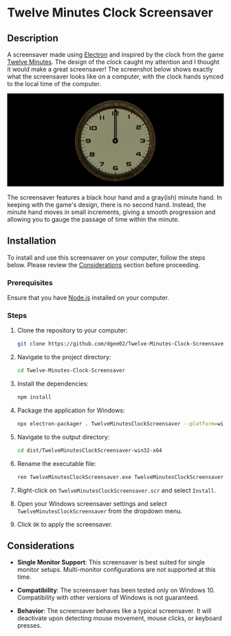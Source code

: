 # Twelve Minutes Clock Screensaver

## Description
A screensaver made using [Electron](https://www.electronjs.org/) and inspired by the clock from the game [Twelve Minutes](https://store.steampowered.com/app/1097200/Twelve_Minutes/). The design of the clock caught my attention and I thought it would make a great screensaver! The screenshot below shows exactly what the screensaver looks like on a computer, with the clock hands synced to the local time of the computer.

![](https://raw.githubusercontent.com/dgee02/portfolio-content/main/projects/Twelve-Minutes-Clock-Screensaver.gif)

The screensaver features a black hour hand and a gray(ish) minute hand. In keeping with the game's design, there is no second hand. Instead, the minute hand moves in small increments, giving a smooth progression and allowing you to gauge the passage of time within the minute.

## Installation
To install and use this screensaver on your computer, follow the steps below. Please review the [Considerations](#considerations) section before proceeding.

### Prerequisites
Ensure that you have [Node.js](https://nodejs.org/en/download/) installed on your computer.

### Steps
1. Clone the repository to your computer:
    ```bash
    git clone https://github.com/dgee02/Twelve-Minutes-Clock-Screensaver.git
    ```
2. Navigate to the project directory:
    ```bash
    cd Twelve-Minutes-Clock-Screensaver
    ```
3. Install the dependencies:
    ```bash
    npm install
    ```
4. Package the application for Windows:
    ```bash
    npx electron-packager . TwelveMinutesClockScreensaver --platform=win32 --arch=x64 --out=dist --overwrite
    ```
5. Navigate to the output directory:
    ```bash
    cd dist/TwelveMinutesClockScreensaver-win32-x64
    ```
6. Rename the executable file:
    ```bash
    ren TwelveMinutesClockScreensaver.exe TwelveMinutesClockScreensaver.scr
    ```
7. Right-click on `TwelveMinutesClockScreensaver.scr` and select `Install`.

8. Open your Windows screensaver settings and select `TwelveMinutesClockScreensaver` from the dropdown menu.

9. Click `OK` to apply the screensaver.

## Considerations
- **Single Monitor Support**: This screensaver is best suited for single monitor setups. Multi-monitor configurations are not supported at this time.

- **Compatibility**: The screensaver has been tested only on Windows 10. Compatibility with other versions of Windows is not guaranteed.

- **Behavior**: The screensaver behaves like a typical screensaver. It will deactivate upon detecting mouse movement, mouse clicks, or keyboard presses.
